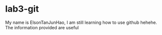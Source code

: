 # lab3-git

My name is ElsonTanJunHao, I am still learning how to use github hehehe. The information provided are useful
